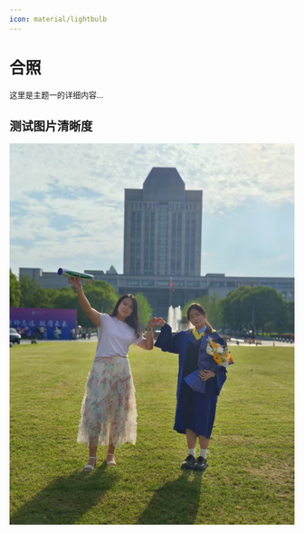 ```yaml
---
icon: material/lightbulb
---
```


# 合照

这里是主题一的详细内容...

## 测试图片清晰度

![nanyuan](./figs/微信图片_20250607110934.jpg)